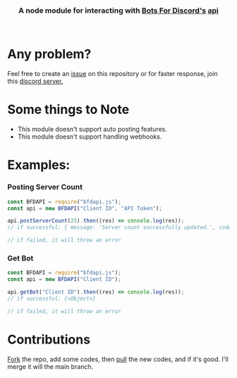 <h3 align="center">A node module for interacting with <a href="https://botsfordiscord.com" target="_blank">Bots For Discord's</a> <a href="https://docs.botsfordiscord.com" target="_blank">api</a></h3>

<br>

# Any problem?

Feel free to create an [issue](https://github.com/notkyoyo/bfdapi.js/issues) on this repository or for faster response, join this [discord server.](https://discord.gg/yyW389c)

# Some things to Note

- This module doesn't support auto posting features.
- This module doesn't support handling webhooks.

# Examples:

### Posting Server Count

```javascript
const BFDAPI = require("bfdapi.js");
const api = new BFDAPI("Client ID", "API Token");

api.postServerCount(25).then((res) => console.log(res));
// if successful: { message: 'Server count successfully updated.', code: 200 }

// if failed, it will throw an error
```

### Get Bot

```javascript
const BFDAPI = require("bfdapi.js");
const api = new BFDAPI("Client ID");

api.getBot("Client ID").then((res) => console.log(res));
// if successful: {<Object>}

// if failed, it will throw an error
```

# Contributions

[Fork](https://github.com/notkyoyo/bfdapi.js/fork) the repo, add some codes, then [pull](https://github.com/notkyoyo/bfdapi.js/fork) the new codes, and if it's good. I'll merge it will the main branch.
